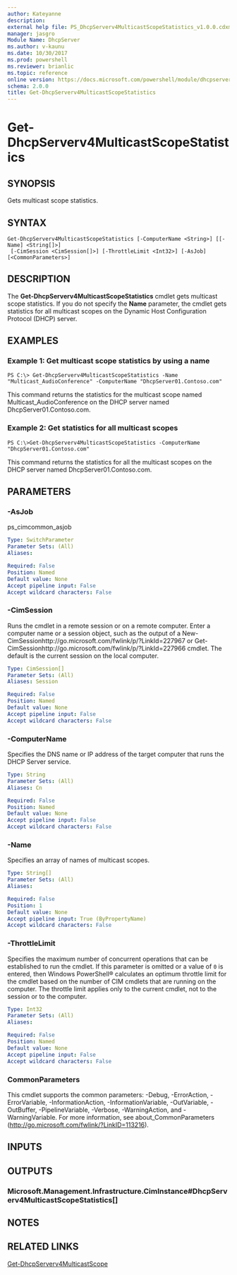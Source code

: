 ```yaml
---
author: Kateyanne
description: 
external help file: PS_DhcpServerv4MulticastScopeStatistics_v1.0.0.cdxml-help.xml
manager: jasgro
Module Name: DhcpServer
ms.author: v-kaunu
ms.date: 10/30/2017
ms.prod: powershell
ms.reviewer: brianlic
ms.topic: reference
online version: https://docs.microsoft.com/powershell/module/dhcpserver/get-dhcpserverv4multicastscopestatistics?view=windowsserver2012r2-ps&wt.mc_id=ps-gethelp
schema: 2.0.0
title: Get-DhcpServerv4MulticastScopeStatistics
---
```


# Get-DhcpServerv4MulticastScopeStatistics

## SYNOPSIS
Gets multicast scope statistics.

## SYNTAX

```
Get-DhcpServerv4MulticastScopeStatistics [-ComputerName <String>] [[-Name] <String[]>]
 [-CimSession <CimSession[]>] [-ThrottleLimit <Int32>] [-AsJob] [<CommonParameters>]
```

## DESCRIPTION
The **Get-DhcpServerv4MulticastScopeStatistics** cmdlet gets multicast scope statistics.
If you do not specify the **Name** parameter, the cmdlet gets statistics for all multicast scopes on the Dynamic Host Configuration Protocol (DHCP) server.

## EXAMPLES

### Example 1: Get multicast scope statistics by using a name
```
PS C:\> Get-DhcpServerv4MulticastScopeStatistics -Name "Multicast_AudioConference" -ComputerName "DhcpServer01.Contoso.com"
```

This command returns the statistics for the multicast scope named Multicast_AudioConference on the DHCP server named DhcpServer01.Contoso.com.

### Example 2: Get statistics for all multicast scopes
```
PS C:\>Get-DhcpServerv4MulticastScopeStatistics -ComputerName "DhcpServer01.Contoso.com"
```

This command returns the statistics for all the multicast scopes on the DHCP server named DhcpServer01.Contoso.com.

## PARAMETERS

### -AsJob
ps_cimcommon_asjob

```yaml
Type: SwitchParameter
Parameter Sets: (All)
Aliases: 

Required: False
Position: Named
Default value: None
Accept pipeline input: False
Accept wildcard characters: False
```

### -CimSession
Runs the cmdlet in a remote session or on a remote computer.
Enter a computer name or a session object, such as the output of a New-CimSessionhttp://go.microsoft.com/fwlink/p/?LinkId=227967 or Get-CimSessionhttp://go.microsoft.com/fwlink/p/?LinkId=227966 cmdlet.
The default is the current session on the local computer.

```yaml
Type: CimSession[]
Parameter Sets: (All)
Aliases: Session

Required: False
Position: Named
Default value: None
Accept pipeline input: False
Accept wildcard characters: False
```

### -ComputerName
Specifies the DNS name or IP address of the target computer that runs the DHCP Server service.

```yaml
Type: String
Parameter Sets: (All)
Aliases: Cn

Required: False
Position: Named
Default value: None
Accept pipeline input: False
Accept wildcard characters: False
```

### -Name
Specifies an array of names of multicast scopes.

```yaml
Type: String[]
Parameter Sets: (All)
Aliases: 

Required: False
Position: 1
Default value: None
Accept pipeline input: True (ByPropertyName)
Accept wildcard characters: False
```

### -ThrottleLimit
Specifies the maximum number of concurrent operations that can be established to run the cmdlet.
If this parameter is omitted or a value of `0` is entered, then Windows PowerShell® calculates an optimum throttle limit for the cmdlet based on the number of CIM cmdlets that are running on the computer.
The throttle limit applies only to the current cmdlet, not to the session or to the computer.

```yaml
Type: Int32
Parameter Sets: (All)
Aliases: 

Required: False
Position: Named
Default value: None
Accept pipeline input: False
Accept wildcard characters: False
```

### CommonParameters
This cmdlet supports the common parameters: -Debug, -ErrorAction, -ErrorVariable, -InformationAction, -InformationVariable, -OutVariable, -OutBuffer, -PipelineVariable, -Verbose, -WarningAction, and -WarningVariable. For more information, see about_CommonParameters (http://go.microsoft.com/fwlink/?LinkID=113216).

## INPUTS

## OUTPUTS

### Microsoft.Management.Infrastructure.CimInstance#DhcpServerv4MulticastScopeStatistics[]

## NOTES

## RELATED LINKS

[Get-DhcpServerv4MulticastScope](./Get-DhcpServerv4MulticastScope.md)

